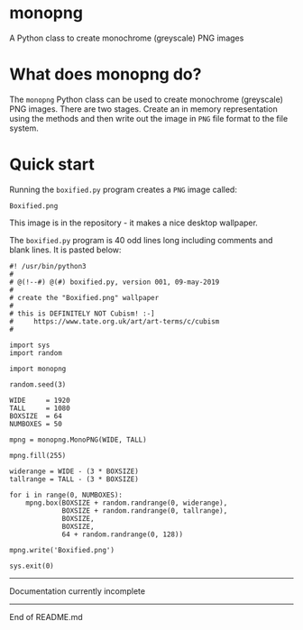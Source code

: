 # monopng

A Python class to create monochrome (greyscale) PNG images

# What does monopng do?

The `monopng` Python class can be used to create monochrome (greyscale) PNG
images.  There are two stages.  Create an in memory representation using
the methods and then write out the image in `PNG` file format to the
file system.

# Quick start

Running the `boxified.py` program creates a `PNG` image called:

```
Boxified.png
```

This image is in the repository - it makes a nice desktop wallpaper.

The `boxified.py` program is 40 odd lines long including comments and blank lines.  It is
pasted below:

```
#! /usr/bin/python3
#
# @(!--#) @(#) boxified.py, version 001, 09-may-2019
#
# create the "Boxified.png" wallpaper
# 
# this is DEFINITELY NOT Cubism! :-]
#     https://www.tate.org.uk/art/art-terms/c/cubism
#

import sys
import random

import monopng

random.seed(3)

WIDE     = 1920
TALL     = 1080
BOXSIZE  = 64
NUMBOXES = 50

mpng = monopng.MonoPNG(WIDE, TALL)

mpng.fill(255)

widerange = WIDE - (3 * BOXSIZE)
tallrange = TALL - (3 * BOXSIZE)

for i in range(0, NUMBOXES):
    mpng.box(BOXSIZE + random.randrange(0, widerange),
             BOXSIZE + random.randrange(0, tallrange),
             BOXSIZE,
             BOXSIZE,
             64 + random.randrange(0, 128))
    
mpng.write('Boxified.png')

sys.exit(0)
```

--------------------------------

Documentation currently incomplete

--------------------------------

End of README.md
